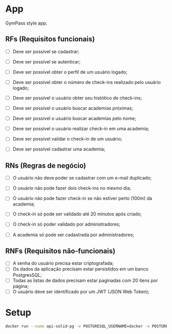 # App

GymPass style app.


## RFs (Requisitos funcionais)

- [ ] Deve ser possível se cadastrar;
- [ ] Deve ser possível se autenticar;
- [ ] Deve ser possível obter o perfil de um usuário logado;
- [ ] Deve ser possível obter o número de check-ins realizado pelo usuário logado;
- [ ] Deve ser possível o usuário obter seu histótico de check-ins;
- [ ] Deve ser possível o usuário buscar academias próximas;
- [ ] Deve ser possível o usuário buscar academias pelo nome;
- [ ] Deve ser possível o usuário realizar check-in em uma academia;
- [ ] Deve ser possível validar o check-in de um usuário;
- [ ] Deve ser possível cadastrar uma academia;



## RNs (Regras de negócio)

- [ ] O usuário não deve poder se cadastrar com um e-mail duplicado;
- [ ] O usuário não pode fazer dois check-ins no mesmo dia;
- [ ] O usuário não pode fazer check-in se não estiver perto (100m) da academia; 
- [ ] O check-in só pode ser validado até 20 minutos após criado;
- [ ] O check-in só poder validado por administradores;
- [ ] A academia só pode ser cadastrada por administradores;



## RNFs (Requisitos não-funcionais)

- [ ] A senha do usuário precisa estar criptografada;
- [ ] Os dados da aplicação precisam estar persistidos em um banco PostgresSQL;
- [ ] Todas as listas de dados precisam estar paginadas com 20 itens por página;
- [ ] O usuário deve ser identificado por um JWT (JSON Web Token);

# Setup

```sh
docker run --name api-solid-pg -e POSTGRESQL_USERNAME=docker -e POSTGRESQL_PASSWORD=docker -e POSTGRESQL_DATABASE=apisolid -p 5432:5432 bitnami/postgresql:latest
```